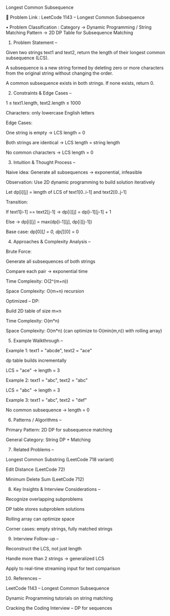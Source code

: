 Longest Common Subsequence

🔗 Problem Link : LeetCode 1143 – Longest Common Subsequence

• Problem Classification : Category → Dynamic Programming / String Matching
Pattern → 2D DP Table for Subsequence Matching

1. Problem Statement –

Given two strings text1 and text2, return the length of their longest common subsequence (LCS).

A subsequence is a new string formed by deleting zero or more characters from the original string without changing the order.

A common subsequence exists in both strings. If none exists, return 0.

2. Constraints & Edge Cases –

1 ≤ text1.length, text2.length ≤ 1000

Characters: only lowercase English letters

Edge Cases:

One string is empty → LCS length = 0

Both strings are identical → LCS length = string length

No common characters → LCS length = 0

3. Intuition & Thought Process –

Naive idea: Generate all subsequences → exponential, infeasible

Observation: Use 2D dynamic programming to build solution iteratively

Let dp[i][j] = length of LCS of text1[0..i-1] and text2[0..j-1]

Transition:

If text1[i-1] == text2[j-1] → dp[i][j] = dp[i-1][j-1] + 1

Else → dp[i][j] = max(dp[i-1][j], dp[i][j-1])

Base case: dp[0][*] = 0, dp[*][0] = 0

4. Approaches & Complexity Analysis –

Brute Force:

Generate all subsequences of both strings

Compare each pair → exponential time

Time Complexity: O(2^(m+n))

Space Complexity: O(m+n) recursion

Optimized – DP:

Build 2D table of size m×n

Time Complexity: O(m*n)

Space Complexity: O(m*n) (can optimize to O(min(m,n)) with rolling array)

5. Example Walkthrough –

Example 1: text1 = "abcde", text2 = "ace"

dp table builds incrementally

LCS = "ace" → length = 3

Example 2: text1 = "abc", text2 = "abc"

LCS = "abc" → length = 3

Example 3: text1 = "abc", text2 = "def"

No common subsequence → length = 0

6. Patterns / Algorithms –

Primary Pattern: 2D DP for subsequence matching

General Category: String DP + Matching

7. Related Problems –

Longest Common Substring (LeetCode 718 variant)

Edit Distance (LeetCode 72)

Minimum Delete Sum (LeetCode 712)

8. Key Insights & Interview Considerations –

Recognize overlapping subproblems

DP table stores subproblem solutions

Rolling array can optimize space

Corner cases: empty strings, fully matched strings

9. Interview Follow-up –

Reconstruct the LCS, not just length

Handle more than 2 strings → generalized LCS

Apply to real-time streaming input for text comparison

10. References –

LeetCode 1143 – Longest Common Subsequence

Dynamic Programming tutorials on string matching

Cracking the Coding Interview – DP for sequences